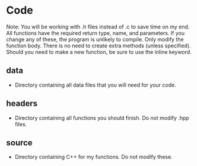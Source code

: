 # Code
Note: You will be working with .h files instead of .c to save time on my end. All functions have the required return type, name, and parameters. If you change any of these, the program is unlikely to compile. Only modify the function body. There is no need to create extra methods (unless specified). Should you need to make a new function, be sure to use the inline keyword.

## data
- Directory containing all data files that you will need for your code.

## headers
- Directory containing all functions you should finish. Do not modify .hpp files.

## source
- Directory containing C++ for my functions. Do not modify these.
